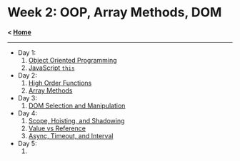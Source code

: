 # Week 2: OOP, Array Methods, DOM

**< [Home](../README.md)**

---

- Day 1:
  1. [Object Oriented Programming](./day-1/01-javascript-oop.md)
  2. [JavaScript `this`](./day-1/02-javascript-this.md)
- Day 2:
  1. [High Order Functions](./day-2/01-high-order-functions.md)
  2. [Array Methods](./day-2/02-array-methods.md)
- Day 3:
  1. [DOM Selection and Manipulation](./day-3/01-dom.md)
- Day 4:
  1. [Scope, Hoisting, and Shadowing](./day-4/01-scope-hoisting-and-shadowing.md)
  2. [Value vs Reference](./day-4/02-value-vs-reference.md)
  3. [Async, Timeout, and Interval](./day-4/03-async-timeout-and-interval.md)
- Day 5:
  1. []()
